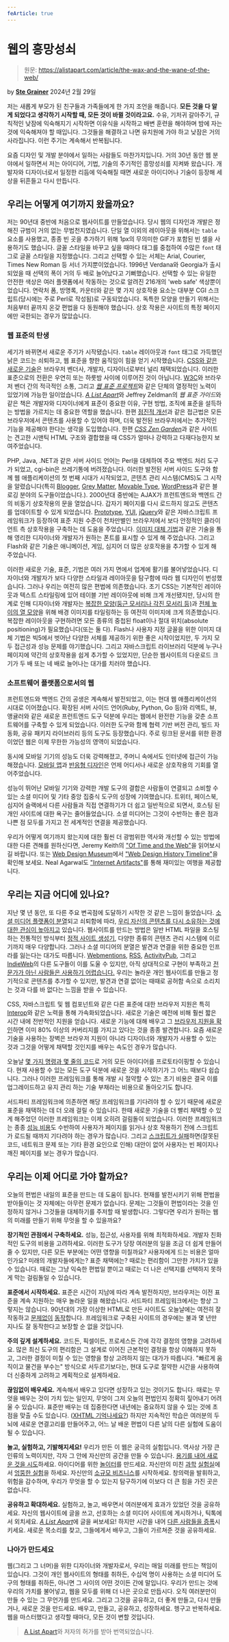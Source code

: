 ```yaml
---
feArticle: true
---
```


# 웹의 흥망성쇠

> 원문: https://alistapart.com/article/the-wax-and-the-wane-of-the-web/

by **[Ste Grainer](https://alistapart.com/author/stegrainer/)** 2024년 2월 29일

저는 새롭게 부모가 된 친구들과 가족들에게 한 가지 조언을 해줍니다. **모든 것을 다 알게 되었다고 생각하기 시작할 때, 모든 것이 바뀔 것이라고요.** 수유, 기저귀 갈아주기, 규칙적인 낮잠에 익숙해지기 시작하면 이유식을 시작하고 배변 훈련을 해야하며 밤에 자는 것에 익숙해져야 할 때입니다. 그것들을 해결하고 나면 유치원에 가야 하고 낮잠은 거의 사라집니다. 이런 주기는 계속해서 반복됩니다.

요즘 디자인 및 개발 분야에서 일하는 사람들도 마찬가지입니다. 거의 30년 동안 웹 분야에서 일하면서 저는 아이디어, 기법, 기술의 주기적인 흥망성쇠를 지켜봐 왔습니다. 개발자와 디자이너로서 일정한 리듬에 익숙해질 때면 새로운 아이디어나 기술이 등장해 세상을 뒤흔들고 다시 만듭니다.

## **우리는 어떻게 여기까지 왔을까요?**

저는 90년대 중반에 처음으로 웹사이트를 만들었습니다. 당시 웹의 디자인과 개발은 정해진 규범이 거의 없는 무법천지였습니다. 단일 열 이외의 레이아웃을 위해서는 `table` 요소를 사용했고, 종종 빈 곳을 추가하기 위해 1px의 무의미한 GIF가 포함된 빈 셀을 사용하기도 했습니다. 글꼴 스타일을 바꾸고 싶을 때마다 태그를 중첩하여 수많은 `font` 태그로 글꼴 스타일을 지정했습니다. 그리고 선택할 수 있는 서체는 Arial, Courier, Times New Roman 등 서너 가지뿐이었습니다. 1996년 Verdana와 Georgia가 출시되었을 때 선택의 폭이 거의 두 배로 늘어났다고 기뻐했습니다. 선택할 수 있는 유일한 안전한 색상은 여러 플랫폼에서 작동하는 것으로 알려진 216개의 'web safe' 색상뿐이었습니다. 연락처 폼, 방명록, 카운터와 같은 몇 가지 상호작용 요소는 대부분 CGI 스크립트(당시에는 주로 Perl로 작성됨)로 구동되었습니다. 독특한 모양을 만들기 위해서는 처음부터 끝까지 온갖 편법을 다 동원해야 했습니다. 상호 작용은 사이트의 특정 페이지에만 국한되는 경우가 많았습니다.

### **웹 표준의 탄생**

세기가 바뀌면서 새로운 주기가 시작됐습니다. `table` 레이아웃과 `font` 태그로 가득했던 낡은 코드는 쇠퇴하고, 웹 표준을 향한 움직임이 힘을 얻기 시작했습니다. [CSS와 같은 새로운 기술](https://alistapart.com/article/fear/)은 브라우저 벤더사, 개발자, 디자이너로부터 널리 채택되었습니다. 이러한 표준으로의 전환은 우연히 또는 하룻밤 사이에 이루어진 것이 아닙니다. [W3C](https://www.w3.org/)와 브라우저 벤더 간의 적극적인 소통, 그리고 [*웹 표준 프로젝트*](https://www.webstandards.org/)와 같은 단체의 열정적인 노력이 있었기에 가능한 일이었습니다. [*A List Apart*](https://alistapart.com/)와 Jeffrey Zeldman의 *웹 표준 가이드*와 같은 책은 개발자와 디자이너에게 표준이 중요한 이유, 구현 방법, 조직에 표준을 설득하는 방법을 가르치는 데 중요한 역할을 했습니다. 한편 [점진적 개선](http://hesketh.com/publications/progressive_enhancement_and_the_future_of_web_design.html)과 같은 접근법은 모든 브라우저에서 콘텐츠를 사용할 수 있어야 하며, 더욱 발전된 브라우저에서는 추가적인 기능을 제공해야 한다는 생각을 도입했습니다. 한편 [*CSS Zen Garden*](https://csszengarden.com/)과 같은 사이트는 견고한 시맨틱 HTML 구조와 결합했을 때 CSS가 얼마나 강력하고 다재다능한지 보여주었습니다.

PHP, Java, .NET과 같은 서버 사이드 언어는 Perl을 대체하여 주요 백엔드 처리 도구가 되었고, cgi-bin은 쓰레기통에 버려졌습니다. 이러한 발전된 서버 사이드 도구와 함께 웹 애플리케이션의 첫 번째 시대가 시작되었고, 콘텐츠 관리 시스템(CMS)도 그 시작을 알렸습니다(특히 [Blogger](https://web.archive.org/web/19991012022531/http://blogger.com/), [Grey Matter](https://web.archive.org/web/20010124065100/http://noahgrey.com/greysoft/), [Movable Type](https://web.archive.org/web/20101206044705/http://www.movabletype.com/blog/2001/10/please-read-before-downloading.html), [WordPress](https://wordpress.org/news/2003/05/wordpress-now-available/)과 같은 블로깅 분야의 도구들이었습니다.). 2000년대 중반에는 AJAX가 프런트엔드와 백엔드 간의 비동기 상호작용의 문을 열었습니다. 갑자기 페이지를 다시 로드하지 않고도 콘텐츠를 업데이트할 수 있게 되었습니다. [Prototype](http://prototypejs.org/), [YUI](https://web.archive.org/web/20080611093629/http://yuiblog.com/blog/2006/02/13/the-yahoo-user-interface-library/), [jQuery](https://web.archive.org/web/20060204064635/https://jquery.com/)와 같은 자바스크립트 프레임워크가 등장하여 표준 지원 수준이 천차만별인 브라우저에서 보다 안정적인 클라이언트 측 상호작용을 구축하는 데 도움을 주었습니다. [이미지 대체 기법](https://alistapart.com/article/dynatext/)과 같은 기술을 통해 영리한 디자이너와 개발자가 원하는 폰트를 표시할 수 있게 해 주었습니다. 그리고 Flash와 같은 기술은 애니메이션, 게임, 심지어 더 많은 상호작용을 추가할 수 있게 해 주었습니다.

이러한 새로운 기술, 표준, 기법은 여러 가지 면에서 업계에 활기를 불어넣었습니다. 디자이너와 개발자가 보다 다양한 스타일과 레이아웃을 탐구함에 따라 웹 디자인이 번성했습니다. 그러나 우리는 여전히 많은 편법에 의존했습니다. 초기 CSS는 기본적인 레이아웃과 텍스트 스타일링에 있어 테이블 기반 레이아웃에 비해 크게 개선됐지만, 당시의 한계로 인해 디자이너와 개발자는 [복잡한 모양(둥근 모서리나 각진 모서리 등)](https://alistapart.com/article/slidingdoors/)과 [전체 높이의 열 모양](https://alistapart.com/article/fauxcolumns/)을 위해 배경 이미지를 타일링하는 등 여전히 이미지에 크게 의존했습니다. 복잡한 레이아웃을 구현하려면 모든 종류의 중첩된 float이나 절대 위치(absolute positioning)가 필요했습니다(또는 둘 다). Flash나 사용자 지정 글꼴을 위한 이미지 대체 기법은 빅5에서 벗어난 다양한 서체를 제공하기 위한 좋은 시작이었지만, 두 가지 모두 접근성과 성능 문제를 야기했습니다. 그리고 자바스크립트 라이브러리 덕분에 누구나 페이지에 약간의 상호작용을 쉽게 추가할 수 있었지만, 단순한 웹사이트의 다운로드 크기가 두 배 또는 네 배로 늘어나는 대가를 치러야 했습니다.

### **소프트웨어 플랫폼으로서의 웹**

프런트엔드와 백엔드 간의 공생은 계속해서 발전되었고, 이는 현대 웹 애플리케이션의 시대로 이어졌습니다. 확장된 서버 사이드 언어(Ruby, Python, Go 등)와 리액트, 뷰, 앵귤러와 같은 새로운 프런트엔드 도구 덕분에 우리는 웹에서 완전한 기능을 갖춘 소프트웨어를 구축할 수 있게 되었습니다. 이러한 도구와 함께 협력 기반 버전 관리, 빌드 자동화, 공유 패키지 라이브러리 등의 도구도 등장했습니다. 주로 링크된 문서를 위한 환경이었던 웹은 이제 무한한 가능성의 영역이 되었습니다.

동시에 모바일 기기의 성능도 더욱 강력해졌고, 주머니 속에서도 인터넷에 접근이 가능해졌습니다. [모바일 앱](https://abookapart.com/products/mobile-first)과 [반응형 디자인](https://alistapart.com/article/responsive-web-design/)은 언제 어디서나 새로운 상호작용의 기회를 열어주었습니다.

성능이 뛰어난 모바일 기기와 강력한 개발 도구의 결합은 사람들이 연결되고 소비할 수 있는 소셜 미디어 및 기타 중앙 집중식 도구의 성장에 기여했습니다. 트위터, 페이스북, 심지어 슬랙에서 다른 사람들과 직접 연결하기가 더 쉽고 일반적으로 되면서, 호스팅 된 개인 사이트에 대한 욕구는 줄어들었습니다. 소셜 미디어는 그것이 수반하는 좋은 점과 나쁜 점 모두를 가지고 전 세계적인 연결을 제공했습니다.

우리가 어떻게 여기까지 왔는지에 대한 훨씬 더 광범위한 역사와 개선할 수 있는 방법에 대한 다른 견해를 원하신다면, Jeremy Keith의 ["Of Time and the Web"](https://adactio.com/articles/20638)을 읽어보시길 바랍니다. 또는 [Web Design Museum](https://www.webdesignmuseum.org/)에서 ["Web Design History Timeline"](https://www.webdesignmuseum.org/web-design-history)을 확인해 보세요. Neal Agarwal도 ["Internet Artifacts"](https://neal.fun/internet-artifacts/)를 통해 재미있는 여행을 제공합니다.

## **우리는 지금 어디에 있나요?**

지난 몇 년 동안, 또 다른 주요 변곡점에 도달하기 시작한 것 같은 느낌이 들었습니다. [소셜 미디어 플랫폼이 분열](https://techcrunch.com/2024/02/07/how-twitters-descent-into-chaos-is-paving-the-way-for-a-new-web/)되고 쇠퇴함에 따라, [우리 자신의 콘텐츠를 다시 소유하는 것에 대한 관심이 높아지고](https://matthiasott.com/articles/into-the-personal-website-verse) 있습니다. 웹사이트를 만드는 방법은 일반 HTML 파일을 호스팅하는 전통적인 방식부터 [정적 사이트 생성기](https://www.cloudflare.com/ko-kr/learning/performance/static-site-generator/), 다양한 종류의 콘텐츠 관리 시스템에 이르기까지 매우 다양합니다. 그러나 소셜 미디어의 분열은 발견과 연결을 위한 중요한 인프라를 잃는다는 대가도 따릅니다. [Webmentions](https://indieweb.org/Webmention), [RSS](https://www.rssboard.org/rss-specification), [ActivityPub](https://activitypub.rocks/), 그리고 [IndieWeb](https://indieweb.org/)의 다른 도구들이 이를 도울 수 있지만, 아직 상대적으로 구현이 부족하고 [전문가가 아닌 사람들은 사용하기 어렵습니다.](https://mxb.dev/blog/the-indieweb-for-everyone/#h-lowering-the-barrier) 우리는 놀라운 개인 웹사이트를 만들고 정기적으로 콘텐츠를 추가할 수 있지만, 발견과 연결 없이는 때때로 공허함 속으로 소리치는 것과 다를 바 없다는 느낌을 받을 수 있습니다.

CSS, 자바스크립트 및 웹 컴포넌트와 같은 다른 표준에 대한 브라우저 지원은 특히 [Interop](https://github.com/web-platform-tests/interop)와 같은 노력을 통해 가속화되었습니다. 새로운 기술은 예전에 비해 훨씬 짧은 시간 내에 전반적인 지원을 얻습니다. 새로운 기능에 대해 배우고 그 [브라우저 지원을 확인](https://caniuse.com/)하면 이미 80% 이상의 커버리지를 가지고 있다는 것을 종종 발견합니다. 요즘 새로운 기술을 사용하는 장벽은 브라우저 지원이 아니라 디자이너와 개발자가 사용할 수 있는 것과 그것을 어떻게 채택할 것인지를 배우는 속도인 경우가 많습니다.

오늘날 [몇 가지 명령과 몇 줄의 코드](https://daverupert.com/2024/01/time-to-unmaintainable/)로 거의 모든 아이디어를 프로토타이핑할 수 있습니다. 현재 사용할 수 있는 모든 도구 덕분에 새로운 것을 시작하기가 그 어느 때보다 쉽습니다. 그러나 이러한 프레임워크를 통해 개발 시 절약할 수 있는 초기 비용은 결국 이를 업그레이드하고 유지 관리 하는 기술 부채라는 비용으로 돌아오기도 합니다.

서드파티 프레임워크에 의존하면 해당 프레임워크를 기다려야 할 수 있기 때문에 새로운 표준을 채택하는 데 더 오래 걸릴 수 있습니다. 한때 새로운 기술을 더 빨리 채택할 수 있게 해주었던 이러한 프레임워크는 이제 오히려 걸림돌이 되었습니다. 이러한 프레임워크는 종종 [성능 비용](https://tonsky.me/blog/js-bloat/)도 수반하여 사용자가 페이지를 읽거나 상호 작용하기 전에 스크립트가 로드될 때까지 기다려야 하는 경우가 많습니다. 그리고 [스크립트가 실패](https://www.kryogenix.org/code/browser/everyonehasjs.html)하면(잘못된 코드, 네트워크 문제 또는 기타 환경 요인으로 인해) 대안이 없어 사용자는 빈 페이지나 깨진 페이지를 보는 경우가 많습니다.

## **우리는 이제 어디로 가야 할까요?**

오늘의 편법은 내일의 표준을 만드는 데 도움이 됩니다. 현재를 발전시키기 위해 편법을 받아들이는 것 자체에는 아무런 문제가 없습니다. 문제는 그것들이 편법이라는 것을 인정하지 않거나 그것들을 대체하기를 주저할 때 발생합니다. 그렇다면 우리가 원하는 웹의 미래를 만들기 위해 무엇을 할 수 있을까요?

**장기적인 관점에서 구축하세요.** 성능, 접근성, 사용자를 위해 최적화하세요. 개발자 친화적인 도구의 비용을 고려하세요. 이러한 도구가 당장 여러분의 일을 조금 더 쉽게 만들어 줄 수 있지만, 다른 모든 부분에는 어떤 영향을 미칠까요? 사용자에게 드는 비용은 얼마인가요? 미래의 개발자들에게는? 표준 채택에는? 때로는 편리함이 그만한 가치가 있을 수 있습니다. 때로는 그냥 익숙한 편법일 뿐이고 때로는 더 나은 선택지를 선택하지 못하게 막는 걸림돌일 수 있습니다.

**표준에서 시작하세요.** 표준은 시간이 지남에 따라 계속 발전하지만, 브라우저는 이전 표준을 계속 지원하는 매우 놀라운 일을 해왔습니다. 서드파티 프레임워크에서는 항상 그렇지는 않습니다. 90년대의 가장 이상한 HTML로 만든 사이트도 오늘날에는 여전히 잘 작동하고 [문제없이](https://www.spacejam.com/1996/) [동작](https://www.vortex.com/)합니다. 프레임워크로 구축된 사이트의 경우에는 불과 몇 년만 지나도 잘 동작한다고 보장할 순 없을 것입니다.

**주의 깊게 설계하세요.** 코드든, 픽셀이든, 프로세스든 간에 각각 결정의 영향을 고려하세요. 많은 최신 도구의 편리함은 그 설계로 이어진 근본적인 결정을 항상 이해하지 못하고, 그러한 결정이 미칠 수 있는 영향을 항상 고려하지 않는 대가가 따릅니다. "빠르게 움직이고 물건을 부수는" 방식으로 서두르기보다는, 현대 도구로 절약한 시간을 사용하여 더 신중하게 고려하고 계획적으로 설계하세요.

**끊임없이 배우세요.** 계속해서 배우고 있다면 성장하고 있는 것이기도 합니다. 때로는 무엇을 배우는 것이 가치 있는 일인지, 무엇이 그저 오늘의 편법인지 정확히 짚어내기 어려울 수 있습니다. 표준만 배우는 데 집중한다면 내년에는 중요하지 않을 수 있는 것에 초점을 맞출 수도 있습니다. ([XHTML 기억나세요?](https://alistapart.com/article/webstandards2008/)) 하지만 지속적인 학습은 여러분의 두뇌에 새로운 연결고리를 만들어주고, 어느 날 배운 편법이 다른 날의 다른 실험에 도움이 될 수 있습니다.

**놀고, 실험하고, 기발해지세요!** 우리가 만든 이 웹은 궁극의 실험입니다. 역사상 가장 큰 인류의 노력이지만, 각자 그 안에 자신만의 공간을 만들 수 있습니다. [용기를 내어 새로운 것을 시도](https://www.rollingstone.com/culture/culture-commentary/internet-future-about-to-get-weird-1234938403/)하세요. 아이디어를 위한 [놀이터](https://lynnandtonic.com/work/)를 만드세요. 자신만의 미친 [과학](https://neal.fun/) [실험실](https://labs.jensimmons.com/)에서 [엉뚱한 실험](https://a-k-apart.com/)을 하세요. 자신만의 [소규모 비즈니스](https://www.zeldman.com/2023/11/28/fly-my-designers-fly/)를 시작하세요. 창의력을 발휘하고, 위험을 감수하며, 우리가 무엇을 할 수 있는지 탐구하기에 이보다 더 큰 힘을 가진 곳은 없습니다.

**공유하고 확대하세요.** 실험하고, 놀고, 배우면서 여러분에게 효과가 있었던 것을 공유하세요. 자신의 웹사이트에 글을 쓰고, 선호하는 소셜 미디어 사이트에 게시하거나, 틱톡에서 외치세요. [*A List Apart*](https://alistapart.com/about/contribute/)에 글을 써보세요! 하지만 시간을 내어 [다른 사람들을 증폭](https://hidde.blog/sharing-links/)시키세요. 새로운 목소리를 찾고, 그들에게서 배우고, 그들이 가르쳐준 것을 공유하세요.

### 나아가 만드세요

웹(그리고 그 너머)을 위한 디자이너와 개발자로서, 우리는 매일 미래를 만드는 책임이 있습니다. 그것이 개인 웹사이트의 형태를 취하든, 수십억 명이 사용하는 소셜 미디어 도구의 형태를 취하든, 아니면 그 사이의 어떤 것이든 간에 말입니다. 우리가 만드는 것에 우리의 가치를 불어넣고, 웹을 모두를 위해 더 나은 곳으로 만듭시다. 오직 여러분만이 만들 수 있는 그 무언가를 만드세요. 그리고 그것을 공유하고, 더 좋게 만들고, 다시 만들거나, 새로운 것을 만드세요. 배우고, 만들고, 공유하고, 성장하세요. 헹구고 반복하세요. 웹을 마스터했다고 생각할 때마다, 모든 것이 변할 것입니다.

> [A List Apart](https://alistapart.com/)와 저자의 허가를 받아 번역되었습니다.
